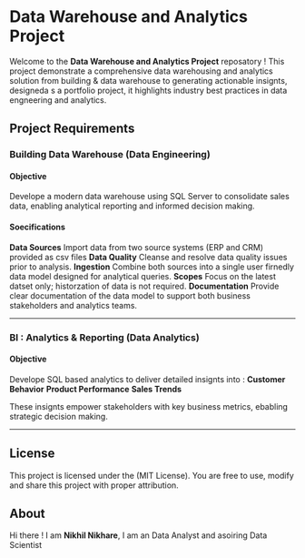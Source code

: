 # Data Warehouse and Analytics Project

Welcome to the **Data Warehouse and Analytics Project** reposatory !
This project demonstrate a comprehensive data warehousing and analytics solution from building & data warehouse to generating actionable insignts, designeda s a portfolio project, it highlights industry best practices in data engneering and analytics.

## Project Requirements

### Building Data Warehouse (Data Engineering)

#### Objective
Develope a modern data warehouse using SQL Server to consolidate sales data, enabling analytical reporting and informed decision making.

#### Soecifications
**Data Sources** Import data from two source systems (ERP and CRM) provided as csv files
**Data Quality** Cleanse and resolve data quality issues prior to analysis.
**Ingestion** Combine both sources into a single user firnedly data model designed for analytical queries.
**Scopes** Focus on the latest datset only; historzation of data is not required.
**Documentation** Provide clear documentation of the data model to support both business stakeholders and analytics teams.

--------

### BI : Analytics & Reporting (Data Analytics)

#### Objective
Develope SQL based analytics to deliver detailed insignts into : 
**Customer Behavior**
**Product Performance**
**Sales Trends**

These insignts empower stakeholders with key business metrics, ebabling strategic decision making.

--------

## License

This project is licensed under the (MIT License). You are free to use, modify and share this project with proper attribution.

## About

Hi there ! I am **Nikhil Nikhare**, I am an Data Analyst and asoiring Data Scientist
